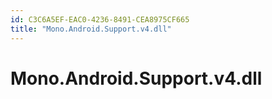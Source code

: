 ```yaml
---
id: C3C6A5EF-EAC0-4236-8491-CEA8975CF665
title: "Mono.Android.Support.v4.dll"
---
```


# Mono.Android.Support.v4.dll
